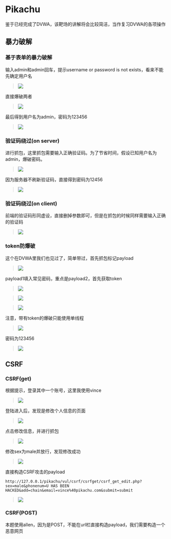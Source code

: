 # Pikachu

鉴于已经完成了DVWA，该靶场的讲解将会比较简洁，当作复习DVWA的各项操作

## 暴力破解

### 基于表单的暴力破解

输入admin和admin回车，提示username or password is not exists，看来不能先确定用户名

> <img src="https://github.com/Ki1z/Pikachu/blob/main/IMG/(AJ%WCQDV]A8_$R_5)(W$4I.png?raw=true">

直接爆破两者

> <img src="https://github.com/Ki1z/Pikachu/blob/main/IMG/@7XN%}%KS51[VJI}4({O0M8.png?raw=true">

最后得到用户名为admin，密码为123456

> <img src="https://github.com/Ki1z/Pikachu/blob/main/IMG/8(ZH4GT]8A7EODED7{OZUZW.png?raw=true">

### 验证码绕过(on server)

进行抓包，这里抓包需要输入正确验证码。为了节省时间，假设已知用户名为admin，爆破密码。

> <img src="https://github.com/Ki1z/Pikachu/blob/main/IMG/7AIF(]%M2T(8RTPN4ZA~`GY.png?raw=true">

因为服务器不刷新验证码，直接得到密码为12456

> <img src="https://github.com/Ki1z/Pikachu/blob/main/IMG/G8AAFP_[3$R(NAC864[_1IW.png?raw=true">

### 验证码绕过(on client)

前端的验证码形同虚设，直接删掉参数即可，但是在抓包的时候同样需要输入正确的验证码

> <img src="https://github.com/Ki1z/Pikachu/blob/main/IMG/(%)X%5$D$1LU@575H8)C](B.png?raw=true">

### token防爆破

这个在DVWA里我们也见过了，简单带过，首先抓包标记payload

> <img src="https://github.com/Ki1z/Pikachu/blob/main/IMG/1XBMCKR%}85H6`S5[T6OMFF.png?raw=true">

payload1填入常见密码，重点是payload2，首先获取token

> <img src="https://github.com/Ki1z/Pikachu/blob/main/IMG/I[2C7$8_PA`O0WOU(NU41JN.png?raw=true">

> <img src="https://github.com/Ki1z/Pikachu/blob/main/IMG/W$$UJ~15VIMHYU8PY7OSOC0.png?raw=true">

> <img src="https://github.com/Ki1z/Pikachu/blob/main/IMG/OXSE}B[`6DQ5DRGKFI37GOJ.png?raw=true">

注意，带有token的爆破只能使用单线程

> <img src="https://github.com/Ki1z/Pikachu/blob/main/IMG/5091LKBWFZN@T_4`~SL]0ET.png?raw=true">

密码为123456

> <img src="https://github.com/Ki1z/Pikachu/blob/main/IMG/ZT7}[4MUTOMUFWD{%~HC]DD.png?raw=true">

## CSRF

### CSRF(get)

根据提示，登录其中一个账号，这里我使用vince

> <img src="https://github.com/Ki1z/Pikachu/blob/main/IMG/]VUKEUW88B1D{DGBEHOEVNJ.png?raw=true">

登陆进入后，发现是修改个人信息的页面

> <img src="https://github.com/Ki1z/Pikachu/blob/main/IMG/WW$6`8%LD25[M_@HHZ$[%]L.png?raw=true">

点击修改信息，并进行抓包

> <img src="https://github.com/Ki1z/Pikachu/blob/main/IMG/6M~~06L4%{5]CMTU}]`STRA.png?raw=true">

修改sex为male并放行，发现修改成功

> <img src="https://github.com/Ki1z/Pikachu/blob/main/IMG/2EQ{]%A[N4[((LY]}{$32~I.png?raw=true">

直接构造CSRF攻击的payload

```url
http://127.0.0.1/pikachu/vul/csrf/csrfget/csrf_get_edit.php?sex=male&phonenum=U HAS BEEN HACKED&add=chain&email=vince%40pikachu.com&submit=submit
```

> <img src="https://github.com/Ki1z/Pikachu/blob/main/IMG/$9561SMFA%@0(JBJP3[VN1I.png?raw=true">

### CSRF(POST)

本题使用allen，因为是POST，不能在url栏直接构造payload，我们需要构造一个恶意网页